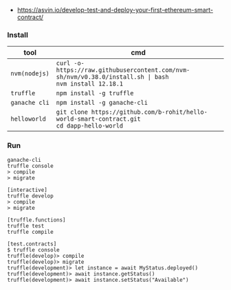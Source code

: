 - https://asvin.io/develop-test-and-deploy-your-first-ethereum-smart-contract/
### Install
tool|cmd
----|----
```nvm(nodejs)```|```curl -o- https://raw.githubusercontent.com/nvm-sh/nvm/v0.38.0/install.sh \| bash```<br>```nvm install 12.18.1```
```truffle```|```npm install -g truffle```
```ganache cli```|```npm install -g ganache-cli```
```helloworld```|```git clone https://github.com/b-rohit/hello-world-smart-contract.git```<br>```cd dapp-hello-world```
### Run
```
ganache-cli
truffle console
> compile
> migrate

[interactive]
truffle develop
> compile
> migrate

[truffle.functions]
truffle test
truffle compile

[test.contracts]
$ truffle console
truffle(develop)> compile
truffle(develop)> migrate
truffle(development)> let instance = await MyStatus.deployed()
truffle(development)> await instance.getStatus()
truffle(development)> await instance.setStatus("Available")
```
